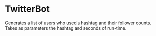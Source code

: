 # TwitterBot
Generates a list of users who used a hashtag and their follower counts. Takes as parameters the hashtag and seconds of run-time.

